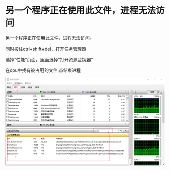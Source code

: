 # 另一个程序正在使用此文件，进程无法访问

另一个程序正在使用此文件，进程无法访问。



同时按住ctrl+shift+del，打开任务管理器  



选择“性能“页面，里面选择“打开资源监视器”

在cpu中找有被占用的文件,点结束进程

 ![资源管理器句柄](资源管理器句柄.png)


